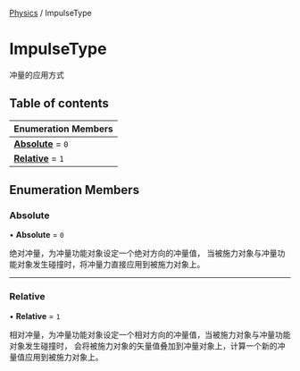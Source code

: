 [Physics](../groups/Physics.Physics.md) / ImpulseType

# ImpulseType <Badge type="tip" text="Enumeration" /> <Score text="ImpulseType" />

冲量的应用方式

## Table of contents

| Enumeration Members |
| :-----|
| **[Absolute](Gameplay.ImpulseType.md#absolute)** = ``0`` <br> |
| **[Relative](Gameplay.ImpulseType.md#relative)** = ``1`` <br> |

## Enumeration Members

### Absolute <Score text="Absolute" /> 

• **Absolute** = ``0``

绝对冲量，为冲量功能对象设定一个绝对方向的冲量值，
当被施力对象与冲量功能对象发生碰撞时，将冲量力直接应用到被施力对象上。

___

### Relative <Score text="Relative" /> 

• **Relative** = ``1``

相对冲量，为冲量功能对象设定一个相对方向的冲量值，当被施力对象与冲量功能对象发生碰撞时，
会将被施力对象的矢量值叠加到冲量对象上，计算一个新的冲量值应用到被施力对象上。
